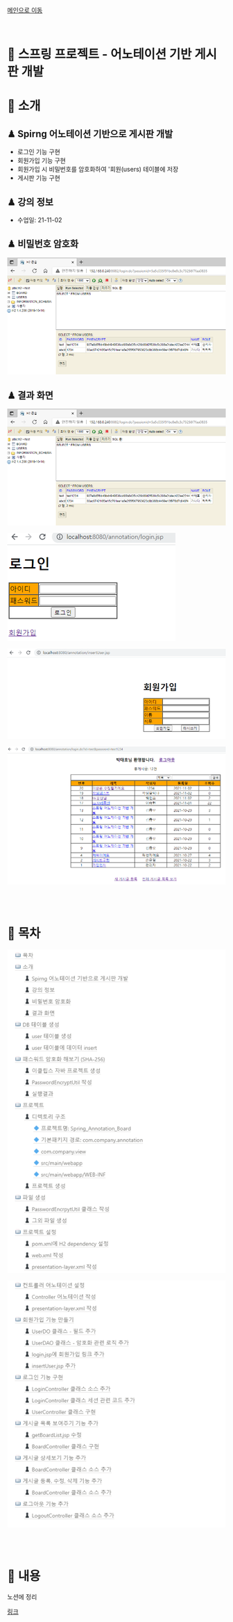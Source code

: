 [메인으로 이동](../../../README.md)

<br>

# 📒 스프링 프로젝트 - 어노테이션 기반 게시판 개발

# 📖 소개

## ♟ Spirng 어노테이션 기반으로 게시판 개발

- 로그인 기능 구현
- 회원가입 기능 구현
- 회원가입 시 비밀번호를 암호화하여 '회원(users) 테이블에 저장
- 게시판 기능 구현

## ♟ 강의 정보

- 수업일: 21-11-02

## ♟ 비밀번호 암호화

![](md-images/2021-11-02-21-35-59.png)

## ♟ 결과 화면

![](md-images/2021-11-02-21-36-17.png)

![](md-images/2021-11-02-21-36-25.png)

![](md-images/2021-11-02-21-36-33.png)

![](md-images/2021-11-02-21-36-39.png)


<br><br>



# 📖 목차 <a id="index">

![](md-images/2021-11-02-21-41-02.png)

![](md-images/2021-11-02-21-41-30.png)

<br><br>

# 📖 내용 <a id="content">

노션에 정리


[링크](https://blushing-scale-c79.notion.site/431ffa5bf10b48d494312fc47c4310f7)